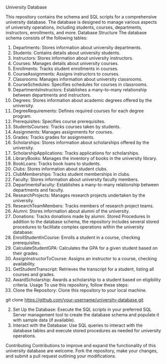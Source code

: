 University Database

This repository contains the schema and SQL scripts for a comprehensive university database. The database is designed to manage various aspects of university operations, including students, courses, departments, instructors, enrollments, and more.
Database Structure
The database schema consists of the following tables:
1.	Departments: Stores information about university departments.
2.	Students: Contains details about university students.
3.	Instructors: Stores information about university instructors.
4.	Courses: Manages details about university courses.
5.	Enrollments: Tracks student enrollments in courses.
6.	CourseAssignments: Assigns instructors to courses.
7.	Classrooms: Manages information about university classrooms.
8.	CourseSchedules: Specifies schedules for courses in classrooms.
9.	DepartmentsInstructors: Establishes a many-to-many relationship between departments and instructors.
10.	Degrees: Stores information about academic degrees offered by the university.
11.	DegreeRequirements: Defines required courses for each degree program.
12.	Prerequisites: Specifies course prerequisites.
13.	StudentsCourses: Tracks courses taken by students.
14.	Assignments: Manages assignments for courses.
15.	Grades: Tracks grades for assignments.
16.	Scholarships: Stores information about scholarships offered by the university.
17.	ScholarshipApplications: Tracks applications for scholarships.
18.	LibraryBooks: Manages the inventory of books in the university library.
19.	BookLoans: Tracks book loans to students.
20.	Clubs: Stores information about student clubs.
21.	ClubMemberships: Tracks student memberships in clubs.
22.	Faculty: Stores information about university faculty members.
23.	DepartmentsFaculty: Establishes a many-to-many relationship between departments and faculty.
24.	ResearchProjects: Manages research projects undertaken by the university.
25.	ResearchTeamMembers: Tracks members of research project teams.
26.	Alumni: Stores information about alumni of the university.
27.	Donations: Tracks donations made by alumni.
Stored Procedures
In addition to the database schema, the repository includes several stored procedures to facilitate complex operations within the university database:
1.	EnrollStudentInCourse: Enrolls a student in a course, checking prerequisites.
2.	CalculateStudentGPA: Calculates the GPA for a given student based on their grades.
3.	AssignInstructorToCourse: Assigns an instructor to a course, checking availability.
4.	GetStudentTranscript: Retrieves the transcript for a student, listing all courses and grades.
5.	AwardScholarship: Awards a scholarship to a student based on eligibility criteria.
Usage
To use this repository, follow these steps:
1.	Clone the Repository: Clone this repository to your local machine.

git clone https://github.com/your-username/university-database.git

2.	Set Up the Database: Execute the SQL scripts in your preferred SQL Server management tool to create the database schema and populate it with sample data (if available).
3.	Interact with the Database: Use SQL queries to interact with the database tables and execute stored procedures as needed for university operations.

Contributing
Contributions to improve and expand the functionality of this university database are welcome. Fork the repository, make your changes, and submit a pull request outlining your modifications.

